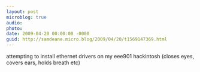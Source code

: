 ```yaml
---
layout: post
microblog: true
audio: 
photo: 
date: 2009-04-20 00:00:00 -0000
guid: http://samdeane.micro.blog/2009/04/20/t1569147369.html
---
```

attempting to install ethernet drivers on my eee901 hackintosh (closes eyes, covers ears, holds breath etc)
